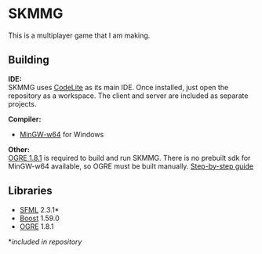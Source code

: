 SKMMG
===

This is a multiplayer game that I am making.

Building
---

**IDE:**  
SKMMG uses [CodeLite](http://codelite.org/) as its main IDE. Once installed, just open the repository as a workspace. The client and server are included as separate projects.

**Compiler:**  
- [MinGW-w64](http://sourceforge.net/projects/mingw-w64/) for Windows

**Other:**  
[OGRE 1.8.1](http://www.ogre3d.org/) is required to build and run SKMMG. There is no prebuilt sdk for MinGW-w64 available, so OGRE must be built manually. [Step-by-step guide](http://www.ogre3d.org/tikiwiki/tiki-index.php?page=Building+Ogre+with+boost+1.50+upwards+and+MinGW)

Libraries
---
- [SFML](http://www.sfml-dev.org/) 2.3.1*
- [Boost](http://www.boost.org/) 1.59.0
- [OGRE](http://www.ogre3d.org/) 1.8.1

**included in repository*

